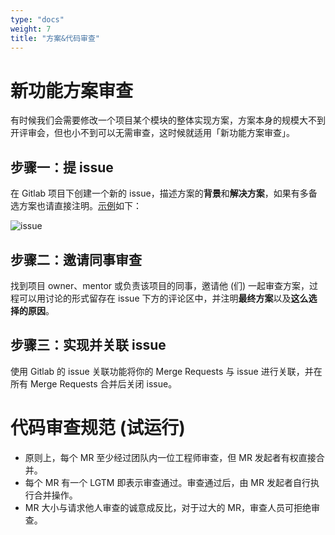 ```yaml
---
type: "docs"
weight: 7
title: "方案&代码审查"
---
```


# 新功能方案审查

有时候我们会需要修改一个项目某个模块的整体实现方案，方案本身的规模大不到开评审会，但也小不到可以无需审查，这时候就适用「新功能方案审查」。

## 步骤一：提 issue

在 Gitlab 项目下创建一个新的 issue，描述方案的**背景**和**解决方案**，如果有多备选方案也请直接注明。[示例](https://gitlab.pri.ibanyu.com/server/alertmanager/service/issues/137)如下：

![issue](./issue.png)

## 步骤二：邀请同事审查

找到项目 owner、mentor 或负责该项目的同事，邀请他 (们) 一起审查方案，过程可以用讨论的形式留存在 issue 下方的评论区中，并注明**最终方案**以及**这么选择的原因**。

## 步骤三：实现并关联 issue

使用 Gitlab 的 issue 关联功能将你的 Merge Requests 与 issue 进行关联，并在所有 Merge Requests 合并后关闭 issue。


# 代码审查规范 (试运行)

* 原则上，每个 MR 至少经过团队内一位工程师审查，但 MR 发起者有权直接合并。
* 每个 MR 有一个 LGTM 即表示审查通过。审查通过后，由 MR 发起者自行执行合并操作。
* MR 大小与请求他人审查的诚意成反比，对于过大的 MR，审查人员可拒绝审查。
